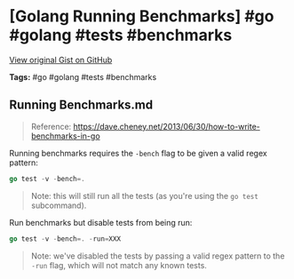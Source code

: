 # [Golang Running Benchmarks] #go #golang #tests #benchmarks

[View original Gist on GitHub](https://gist.github.com/Integralist/33db869da23d0729d1e332e21803f891)

**Tags:** #go #golang #tests #benchmarks

## Running Benchmarks.md

> Reference: https://dave.cheney.net/2013/06/30/how-to-write-benchmarks-in-go

Running benchmarks requires the `-bench` flag to be given a valid regex pattern:

```go
go test -v -bench=.
```

> Note: this will still run all the tests (as you're using the `go test` subcommand).

Run benchmarks but disable tests from being run:

```go
go test -v -bench=. -run=XXX
```

> Note: we've disabled the tests by passing a valid regex pattern to the `-run` flag, which will not match any known tests.

